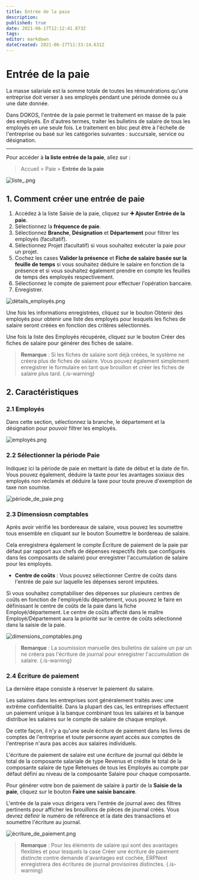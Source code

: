```yaml
---
title: Entrée de la paie
description: 
published: true
date: 2021-06-17T12:12:41.873Z
tags: 
editor: markdown
dateCreated: 2021-06-17T11:33:14.631Z
---
```


# Entrée de la paie

La masse salariale est la somme totale de toutes les rémunérations qu'une entreprise doit verser à ses employés pendant une période donnée ou à une date donnée.

Dans DOKOS, l'entrée de la paie permet le traitement en masse de la paie des employés. En d'autres termes, traiter les bulletins de salaire de tous les employés en une seule fois. Le traitement en bloc peut être à l'échelle de l'entreprise ou basé sur les catégories suivantes : succursale, service ou désignation.

---

Pour accéder à **la liste entrée de la paie**, allez sur :

> Accueil > Paie > **Entrée de la paie**

![liste_.png](/payroll/payroll-entry/liste_.png)

## 1. Comment créer une entrée de paie

1. Accédez à la liste Saisie de la paie, cliquez sur **:heavy_plus_sign: Ajouter Entrée de la paie**.
2. Sélectionnez la **fréquence de paie**.
3. Sélectionnez **Branche**, **Désignation** et **Département** pour filtrer les employés (facultatif).
4. Sélectionnez Projet (facultatif) si vous souhaitez exécuter la paie pour un projet.
5. Cochez les cases **Valider la présence** et **Fiche de salaire basée sur la feuille de temps** si vous souhaitez déduire le salaire en fonction de la présence et si vous souhaitez également prendre en compte les feuilles de temps des employés respectivement.
6. Sélectionnez le compte de paiement pour effectuer l'opération bancaire.
7. Enregistrer.

![détails_employés.png](/payroll/payroll-entry/détails_employés.png)

Une fois les informations enregistrées, cliquez sur le bouton Obtenir des employés pour obtenir une liste des employés pour lesquels les fiches de salaire seront créées en fonction des critères sélectionnés.

Une fois la liste des Employés récupérée, cliquez sur le bouton Créer des fiches de salaire pour générer des fiches de salaire.

> **Remarque** : Si les fiches de salaire sont déjà créées, le système ne créera plus de fiches de salaire. Vous pouvez également simplement enregistrer le formulaire en tant que brouillon et créer les fiches de salaire plus tard.
{.is-warning}

## 2. Caractéristiques

### 2.1 Employés

Dans cette section, sélectionnez la branche, le département et la désignation pour pouvoir filtrer les employés.

![employés.png](/payroll/payroll-entry/employés.png)

### 2.2 Sélectionner la période Paie

Indiquez ici la période de paie en mettant la date de début et la date de fin. Vous pouvez également, déduire la taxte pour les avantages soxiaux des employés non réclamés et déduire la taxe pour toute preuve d'exemption de taxe non soumise.

![période_de_paie.png](/payroll/payroll-entry/période_de_paie.png)

### 2.3 Dimensiosn comptables

Après avoir vérifié les bordereaux de salaire, vous pouvez les soumettre tous ensemble en cliquant sur le bouton Soumettre le bordereau de salaire.

Cela enregistrera également le compte Écriture de paiement de la paie par défaut par rapport aux chefs de dépenses respectifs (tels que configurés dans les composants de salaire) pour enregistrer l'accumulation de salaire pour les employés.

- **Centre de coûts** : Vous pouvez sélectionner Centre de coûts dans l'entrée de paie sur laquelle les dépenses seront imputées.

Si vous souhaitez comptabiliser des dépenses sur plusieurs centres de coûts en fonction de l'employé/du département, vous pouvez le faire en définissant le centre de coûts de la paie dans la fiche Employé/département. Le centre de coûts affecté dans le maître Employé/Département aura la priorité sur le centre de coûts sélectionné dans la saisie de la paie.

![dimensions_comptables.png](/payroll/payroll-entry/dimensions_comptables.png)

> **Remarque** : La soumission manuelle des bulletins de salaire un par un ne créera pas l'écriture de journal pour enregistrer l'accumulation de salaire.
{.is-warning}

### 2.4 Écriture de paiement

La dernière étape consiste à réserver le paiement du salaire.

Les salaires dans les entreprises sont généralement traités avec une extrême confidentialité. Dans la plupart des cas, les entreprises effectuent un paiement unique à la banque combinant tous les salaires et la banque distribue les salaires sur le compte de salaire de chaque employé.

De cette façon, il n'y a qu'une seule écriture de paiement dans les livres de comptes de l'entreprise et toute personne ayant accès aux comptes de l'entreprise n'aura pas accès aux salaires individuels.

L'écriture de paiement de salaire est une écriture de journal qui débite le total de la composante salariale de type Revenus et crédite le total de la composante salaire de type Retenues de tous les Employés au compte par défaut défini au niveau de la composante Salaire pour chaque composante.

Pour générer votre bon de paiement de salaire à partir de la **Saisie de la paie**, cliquez sur le bouton **Faire une saisie bancaire**.

L'entrée de la paie vous dirigera vers l'entrée de journal avec des filtres pertinents pour afficher les brouillons de pièces de journal créés. Vous devrez définir le numéro de référence et la date des transactions et soumettre l'écriture au journal.

![écriture_de_paiement.png](/payroll/payroll-entry/écriture_de_paiement.png)

> **Remarque** : Pour les éléments de salaire qui sont des avantages flexibles et pour lesquels la case Créer une écriture de paiement distincte contre demande d'avantages est cochée, ERPNext enregistrera des écritures de journal provisoires distinctes.
{.is-warning}



